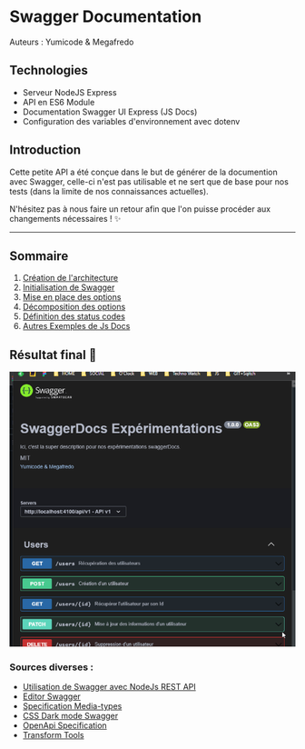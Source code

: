 # Swagger Documentation

Auteurs : Yumicode & Megafredo

## Technologies

- Serveur NodeJS Express
- API en ES6 Module
- Documentation Swagger UI Express (JS Docs)
- Configuration des variables d'environnement avec dotenv

## Introduction

Cette petite API a été conçue dans le but de générer de la documention avec Swagger, celle-ci n'est pas utilisable et ne sert que de base pour nos tests (dans la limite de nos connaissances actuelles).

N'hésitez pas à nous faire un retour afin que l'on puisse procéder aux changements nécessaires ! ✨

---
## Sommaire

1. [Création de l'architecture](__docs__/01_Architecture.md)
2. [Initialisation de Swagger](__docs__/02_Initialisation.md)
3. [Mise en place des options](__docs__/04_options.md)
4. [Décomposition des options](__docs__/05_decomposition.md)
5. [Définition des status codes](__docs__/06_status_code.md)
6. [Autres Exemples de Js Docs](__docs__/06_Autres_exemples.md)

## Résultat final 🚀

![result](./__docs__/images/result.gif)

### Sources diverses :

- [Utilisation de Swagger avec NodeJs REST API](https://www.section.io/engineering-education/documenting-node-js-rest-api-using-swagger/#documenting-api-components)
- [Editor Swagger](https://editor.swagger.io/)
- [Specification Media-types](https://swagger.io/docs/specification/media-types/)
- [CSS Dark mode Swagger](https://github.com/Amoenus/SwaggerDark/)
- [OpenApi Specification](https://github.com/OAI/OpenAPI-Specification/blob/main/versions/3.1.0.md#tagObject)
- [Transform Tools](https://transform.tools/json-to-jsdoc)


